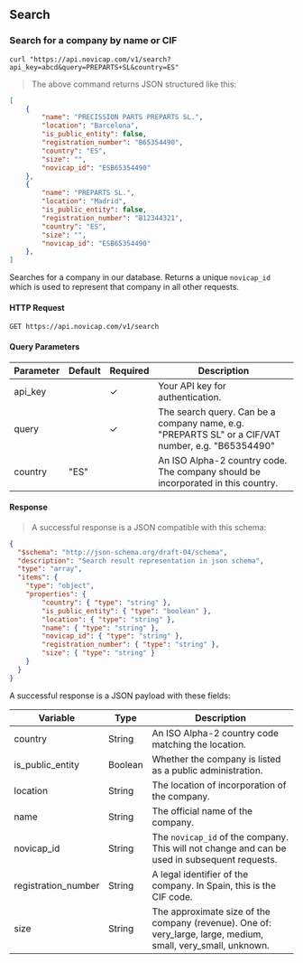 ## Search

### Search for a company by name or CIF

```shell
curl "https://api.novicap.com/v1/search?api_key=abcd&query=PREPARTS+SL&country=ES"
```

> The above command returns JSON structured like this:

```json
[
    {
        "name": "PRECISSION PARTS PREPARTS SL.",
        "location": "Barcelona",
        "is_public_entity": false,
        "registration_number": "B65354490",
        "country": "ES",
        "size": "",
        "novicap_id": "ESB65354490"
    },
    {
        "name": "PREPARTS SL.",
        "location": "Madrid",
        "is_public_entity": false,
        "registration_number": "B12344321",
        "country": "ES",
        "size": "",
        "novicap_id": "ESB65354490"
    },
]
```

Searches for a company in our database. Returns a unique `novicap_id` which is used to represent that company in all other requests.

#### HTTP Request

`GET https://api.novicap.com/v1/search`

#### Query Parameters

Parameter | Default | Required | Description
----------|---------|----------|--------------------------------------------------------------------------------------------------
api_key   |         | ✓        | Your API key for authentication.
query     |         | ✓        | The search query. Can be a company name, e.g. "PREPARTS SL" or a CIF/VAT number, e.g. "B65354490"
country   | "ES"    |          | An ISO Alpha-2 country code. The company should be incorporated in this country.

#### Response

> A successful response is a JSON compatible with this schema:

```json
{
  "$schema": "http://json-schema.org/draft-04/schema",
  "description": "Search result representation in json schema",
  "type": "array",
  "items": {
    "type": "object",
    "properties": {
        "country": { "type": "string" },
        "is_public_entity": { "type": "boolean" },
        "location": { "type": "string" },
        "name": { "type": "string" },
        "novicap_id": { "type": "string" },
        "registration_number": { "type": "string" },
        "size": { "type": "string" }
    }
  }
}
```

A successful response is a JSON payload with these fields:

Variable            | Type    | Description
--------------------|---------|--------------------------------------------------------------------------------------------------------------
country             | String  | An ISO Alpha-2 country code matching the location.
is_public_entity    | Boolean | Whether the company is listed as a public administration.
location            | String  | The location of incorporation of the company.
name                | String  | The official name of the company.
novicap_id          | String  | The `novicap_id` of the company. This will not change and can be used in subsequent requests.
registration_number | String  | A legal identifier of the company. In Spain, this is the CIF code.
size                | String  | The approximate size of the company (revenue). One of: very_large, large, medium, small, very_small, unknown.
